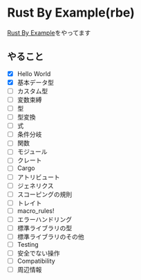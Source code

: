 # Rust By Example(rbe)
[Rust By Example](https://doc.rust-jp.rs/rust-by-example-ja/index.html)をやってます

## やること
- [x] Hello World
- [x] 基本データ型
- [ ] カスタム型
- [ ] 変数束縛
- [ ] 型
- [ ] 型変換
- [ ] 式
- [ ] 条件分岐
- [ ] 関数
- [ ] モジュール
- [ ] クレート
- [ ] Cargo
- [ ] アトリビュート
- [ ] ジェネリクス
- [ ] スコーピングの規則
- [ ] トレイト
- [ ] macro_rules!
- [ ] エラーハンドリング
- [ ] 標準ライブラリの型
- [ ] 標準ライブラリのその他
- [ ] Testing
- [ ] 安全でない操作
- [ ] Compatibility
- [ ] 周辺情報